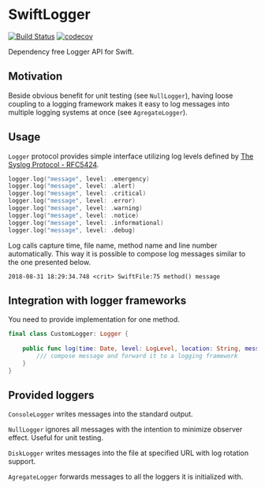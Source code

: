 # SwiftLogger

[![Build Status](https://travis-ci.org/wnagrodzki/SwiftLogger.svg?branch=master)](https://travis-ci.org/wnagrodzki/SwiftLogger)
[![codecov](https://codecov.io/gh/wnagrodzki/SwiftLogger/branch/master/graph/badge.svg)](https://codecov.io/gh/wnagrodzki/SwiftLogger)

Dependency free Logger API for Swift.

## Motivation
Beside obvious benefit for unit testing (see `NullLogger`), having loose coupling to a logging framework makes it easy to log messages into multiple logging systems at once (see `AgregateLogger`).

## Usage
`Logger` protocol provides simple interface utilizing log levels defined by [The Syslog Protocol - RFC5424](https://www.rfc-editor.org/info/rfc5424).

```swift
logger.log("message", level: .emergency)
logger.log("message", level: .alert)
logger.log("message", level: .critical)
logger.log("message", level: .error)
logger.log("message", level: .warning)
logger.log("message", level: .notice)
logger.log("message", level: .informational)
logger.log("message", level: .debug)
```

Log calls capture time, file name, method name and line number automatically. This way it is possible to compose log messages similar to the one presented below.

```
2018-08-31 18:29:34.748 <crit> SwiftFile:75 method() message
```

## Integration with logger frameworks
You need to provide implementation for one method.

```swift
final class CustomLogger: Logger {
    
    public func log(time: Date, level: LogLevel, location: String, message: @autoclosure () -> String) {
        /// compose message and forward it to a logging framework
    }
}
```

## Provided loggers
`ConsoleLogger` writes messages into the standard output.

`NullLogger` ignores all messages with the intention to minimize observer effect. Useful for unit testing.

`DiskLogger` writes messages into the file at specified URL with log rotation support.

`AgregateLogger` forwards messages to all the loggers it is initialized with.
